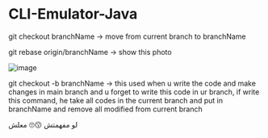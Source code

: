 # CLI-Emulator-Java

git checkout branchName -> move from current branch to branchName

git rebase origin/branchName -> show this photo 

![image](https://github.com/user-attachments/assets/da48987e-f35a-4868-98d2-393fcee8c36c)


git checkout -b branchName -> this used when u write the code and make changes in main branch and u forget to write this code in ur branch, if write this command, he take all codes in the current branch and put in branchName and remove all modified from current branch


لو مفهمتش
😗🙄 معلش 
